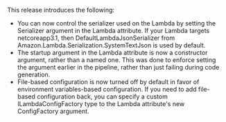 This release introduces the following:

- You can now control the serializer used on the Lambda by setting the Serializer argument in the Lambda attribute.  If your Lambda targets netcoreapp3.1, then DefaultLambdaJsonSerializer from Amazon.Lambda.Serialization.SystemTextJson is used by default.
- The startup argument in the Lambda attribute is now a constructor argument, rather than a named one.  This was done to enforce setting the argument earlier in the pipeline, rather than just failing during code generation.
- File-based configuration is now turned off by default in favor of environment variables-based configuration.  If you need to add file-based configuration back, you can specify a custom ILambdaConfigFactory type to the Lambda attribute's new ConfigFactory argument.